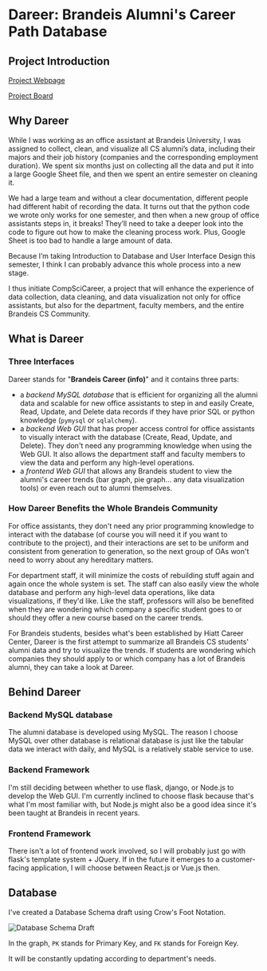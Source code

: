 # Dareer: Brandeis Alumni's Career Path Database

## Project Introduction

[Project Webpage](https://tianqizhao.com/posts/dareer/)

[Project Board](https://tianqizhao.notion.site/Dareer-a61646007d7a4e4c8c4f01cf5f919909)

## Why Dareer

While I was working as an office assistant at Brandeis University, I was assigned to collect, clean, and visualize all CS alumni’s data, including their majors and their job history (companies and the corresponding employment duration). We spent six months just on collecting all the data and put it into a large Google Sheet file, and then we spent an entire semester on cleaning it.

We had a large team and without a clear documentation, different people had different habit of recording the data. It turns out that the python code we wrote only works for one semester, and then when a new group of office assistants steps in, it breaks! They’ll need to take a deeper look into the code to figure out how to make the cleaning process work. Plus, Google Sheet is too bad to handle a large amount of data.

Because I’m taking Introduction to Database and User Interface Design this semester, I think I can probably advance this whole process into a new stage.

I thus initiate CompSciCareer, a project that will enhance the experience of data collection, data cleaning, and data visualization not only for office assistants, but also for the department, faculty members, and the entire Brandeis CS Community.

## What is Dareer

### Three Interfaces

Dareer stands for "**Brandeis Career (info)**" and it contains three parts: 

- a *backend MySQL database* that is efficient for organizing all the alumni data and scalable for new office assistants to step in and easily Create, Read, Update, and Delete data records if they have prior SQL or python knowledge (`pymysql` or `sqlalchemy`).
- a *backend Web GUI* that has proper access control for office assistants to visually interact with the database (Create, Read, Update, and Delete). They don't need any programming knowledge when using the Web GUI. It also allows the department staff and faculty members to view the data and perform any high-level operations.
- a *frontend Web GUI* that allows any Brandeis student to view the alumni's career trends (bar graph, pie graph... any data visualization tools) or even reach out to alumni themselves.

### How Dareer Benefits the Whole Brandeis Community

For office assistants, they don't need any prior programming knowledge to interact with the database (of course you will need it if you want to contribute to the project), and their interactions are set to be uniform and consistent from generation to generation, so the next group of OAs won't need to worry about any hereditary matters.

For department staff, it will minimize the costs of rebuilding stuff again and again once the whole system is set. The staff can also easily view the whole database and perform any high-level data operations, like data visualizations, if they'd like. Like the staff, professors will also be benefited when they are wondering which company a specific student goes to or should they offer a new course based on the career trends.

For Brandeis students, besides what's been established by Hiatt Career Center, Dareer is the first attempt to summarize all Brandeis CS students' alumni data and try to visualize the trends. If students are wondering which companies they should apply to or which company has a lot of Brandeis alumni, they can take a look at Dareer.

## Behind Dareer

### Backend MySQL database

The alumni database is developed using MySQL. The reason I choose MySQL over other database is relational database is just like the tabular data we interact with daily, and MySQL is a relatively stable service to use.

### Backend Framework

I'm still deciding between whether to use flask, django, or Node.js to develop the Web GUI. I'm currently inclined to choose flask because that's what I'm most familiar with, but Node.js might also be a good idea since it's been taught at Brandeis in recent years.

### Frontend Framework

There isn't a lot of frontend work involved, so I will probably just go with flask's template system + JQuery. If in the future it emerges to a customer-facing application, I will choose between React.js or Vue.js then.

## Database

I've created a Database Schema draft using Crow's Foot Notation.

![Database Schema Draft](https://tianqizhao.com/img/database-structure.png)

In the graph, `PK` stands for Primary Key, and `FK` stands for Foreign Key.

It will be constantly updating according to department's needs.